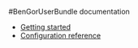 #BenGorUserBundle documentation

* [Getting started](getting_started.md)
* [Configuration reference](configuration_reference.md)
